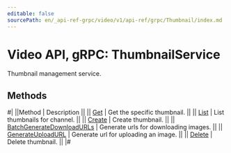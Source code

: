 ```yaml
---
editable: false
sourcePath: en/_api-ref-grpc/video/v1/api-ref/grpc/Thumbnail/index.md
---
```


# Video API, gRPC: ThumbnailService

Thumbnail management service.

## Methods

#|
||Method | Description ||
|| [Get](get.md) | Get the specific thumbnail. ||
|| [List](list.md) | List thumbnails for channel. ||
|| [Create](create.md) | Create thumbnail. ||
|| [BatchGenerateDownloadURLs](batchGenerateDownloadURLs.md) | Generate urls for downloading images. ||
|| [GenerateUploadURL](generateUploadURL.md) | Generate url for uploading an image. ||
|| [Delete](delete.md) | Delete thumbnail. ||
|#